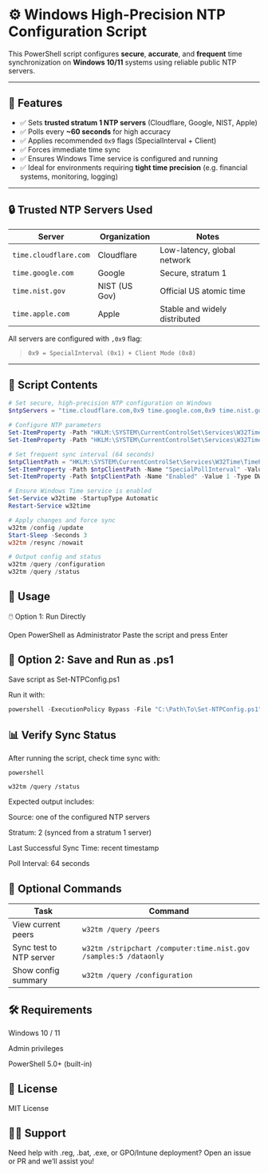 # ⚙️ Windows High-Precision NTP Configuration Script

This PowerShell script configures **secure**, **accurate**, and **frequent** time synchronization on **Windows 10/11** systems using reliable public NTP servers.

---

## 🚀 Features

- ✅ Sets **trusted stratum 1 NTP servers** (Cloudflare, Google, NIST, Apple)
- ✅ Polls every **~60 seconds** for high accuracy
- ✅ Applies recommended `0x9` flags (SpecialInterval + Client)
- ✅ Forces immediate time sync
- ✅ Ensures Windows Time service is configured and running
- ✅ Ideal for environments requiring **tight time precision** (e.g. financial systems, monitoring, logging)

---

## 🔒 Trusted NTP Servers Used

| Server                | Organization    | Notes                           |
|-----------------------|-----------------|---------------------------------|
| `time.cloudflare.com` | Cloudflare      | Low-latency, global network     |
| `time.google.com`     | Google          | Secure, stratum 1               |
| `time.nist.gov`       | NIST (US Gov)   | Official US atomic time         |
| `time.apple.com`      | Apple           | Stable and widely distributed   |

All servers are configured with `,0x9` flag:  
> `0x9 = SpecialInterval (0x1) + Client Mode (0x8)`

---

## 📜 Script Contents

```powershell
# Set secure, high-precision NTP configuration on Windows
$ntpServers = "time.cloudflare.com,0x9 time.google.com,0x9 time.nist.gov,0x9 time.apple.com,0x9"

# Configure NTP parameters
Set-ItemProperty -Path "HKLM:\SYSTEM\CurrentControlSet\Services\W32Time\Parameters" -Name "NtpServer" -Value $ntpServers
Set-ItemProperty -Path "HKLM:\SYSTEM\CurrentControlSet\Services\W32Time\Parameters" -Name "Type" -Value "NTP"

# Set frequent sync interval (64 seconds)
$ntpClientPath = "HKLM:\SYSTEM\CurrentControlSet\Services\W32Time\TimeProviders\NtpClient"
Set-ItemProperty -Path $ntpClientPath -Name "SpecialPollInterval" -Value 64 -Type DWord
Set-ItemProperty -Path $ntpClientPath -Name "Enabled" -Value 1 -Type DWord

# Ensure Windows Time service is enabled
Set-Service w32time -StartupType Automatic
Restart-Service w32time

# Apply changes and force sync
w32tm /config /update
Start-Sleep -Seconds 3
w32tm /resync /nowait

# Output config and status
w32tm /query /configuration
w32tm /query /status
````


## 🧪 Usage
🖱️ Option 1: Run Directly

Open PowerShell as Administrator
Paste the script and press Enter

## 📁 Option 2: Save and Run as .ps1

Save script as Set-NTPConfig.ps1

Run it with:

```powershell
powershell -ExecutionPolicy Bypass -File "C:\Path\To\Set-NTPConfig.ps1"
```

## 📊 Verify Sync Status
After running the script, check time sync with:

```
powershell

w32tm /query /status
```
Expected output includes:

Source: one of the configured NTP servers

Stratum: 2 (synced from a stratum 1 server)

Last Successful Sync Time: recent timestamp

Poll Interval: 64 seconds


## 📁 Optional Commands
| Task                    | Command                                                          |
| ----------------------- | ---------------------------------------------------------------- |
| View current peers      | `w32tm /query /peers`                                            |
| Sync test to NTP server | `w32tm /stripchart /computer:time.nist.gov /samples:5 /dataonly` |
| Show config summary     | `w32tm /query /configuration`                                    |


## 🛠️ Requirements
Windows 10 / 11

Admin privileges

PowerShell 5.0+ (built-in)

## 📜 License
MIT License

## 🙋‍♂️ Support
Need help with .reg, .bat, .exe, or GPO/Intune deployment?
Open an issue or PR and we’ll assist you!


